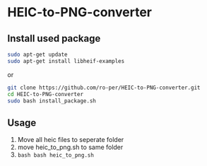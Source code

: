 # HEIC-to-PNG-converter

## Install used package
```bash
sudo apt-get update
sudo apt-get install libheif-examples
```
or
```bash
git clone https://github.com/ro-per/HEIC-to-PNG-converter.git
cd HEIC-to-PNG-converter
sudo bash install_package.sh
```
## Usage
1. Move all heic files to seperate folder
2. move heic_to_png.sh to same folder
3. ```bash bash heic_to_png.sh ```
